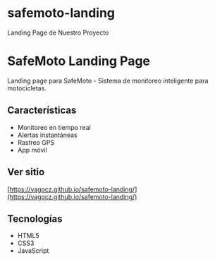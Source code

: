 # safemoto-landing
Landing Page de Nuestro Proyecto
# SafeMoto Landing Page

Landing page para SafeMoto - Sistema de monitoreo inteligente para motocicletas.

## Características
- Monitoreo en tiempo real
- Alertas instantáneas
- Rastreo GPS
- App móvil

## Ver sitio
[https://yagocz.github.io/safemoto-landing/](https://yagocz.github.io/safemoto-landing/)

## Tecnologías
- HTML5
- CSS3
- JavaScript
